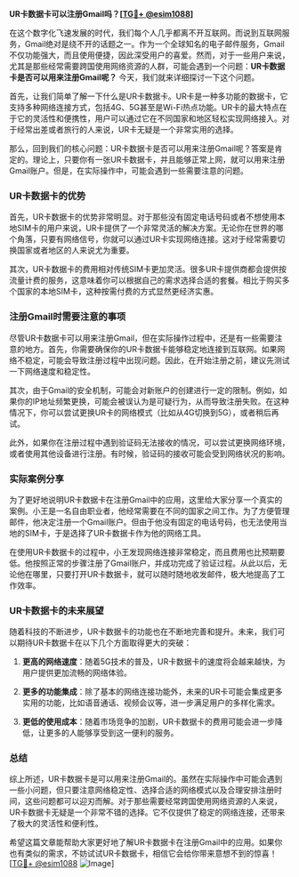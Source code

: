 **UR卡数据卡可以注册Gmail吗？[[TG💪+ @esim1088](https://t.me/s/esim1088)]**

在这个数字化飞速发展的时代，我们每个人几乎都离不开互联网。而说到互联网服务，Gmail绝对是绕不开的话题之一。作为一个全球知名的电子邮件服务，Gmail不仅功能强大，而且使用便捷，因此深受用户的喜爱。然而，对于一些用户来说，尤其是那些经常需要跨国使用网络资源的人群，可能会遇到一个问题：**UR卡数据卡是否可以用来注册Gmail呢？** 今天，我们就来详细探讨一下这个问题。

首先，让我们简单了解一下什么是UR卡数据卡。UR卡是一种多功能的数据卡，它支持多种网络连接方式，包括4G、5G甚至是Wi-Fi热点功能。UR卡的最大特点在于它的灵活性和便携性，用户可以通过它在不同国家和地区轻松实现网络接入。对于经常出差或者旅行的人来说，UR卡无疑是一个非常实用的选择。

那么，回到我们的核心问题：UR卡数据卡是否可以用来注册Gmail呢？答案是肯定的。理论上，只要你有一张UR卡数据卡，并且能够正常上网，就可以用来注册Gmail账户。但是，在实际操作中，可能会遇到一些需要注意的问题。

### UR卡数据卡的优势

首先，UR卡数据卡的优势非常明显。对于那些没有固定电话号码或者不想使用本地SIM卡的用户来说，UR卡提供了一个非常灵活的解决方案。无论你在世界的哪个角落，只要有网络信号，你就可以通过UR卡实现网络连接。这对于经常需要切换国家或者地区的人来说尤为重要。

其次，UR卡数据卡的费用相对传统SIM卡更加灵活。很多UR卡提供商都会提供按流量计费的服务，这意味着你可以根据自己的需求选择合适的套餐。相比于购买多个国家的本地SIM卡，这种按需付费的方式显然更经济实惠。

### 注册Gmail时需要注意的事项

尽管UR卡数据卡可以用来注册Gmail，但在实际操作过程中，还是有一些需要注意的地方。首先，你需要确保你的UR卡数据卡能够稳定地连接到互联网。如果网络不稳定，可能会导致注册过程中出现问题。因此，在开始注册之前，建议先测试一下网络速度和稳定性。

其次，由于Gmail的安全机制，可能会对新账户的创建进行一定的限制。例如，如果你的IP地址频繁更换，可能会被误认为是可疑行为，从而导致注册失败。在这种情况下，你可以尝试更换UR卡的网络模式（比如从4G切换到5G），或者稍后再试。

此外，如果你在注册过程中遇到验证码无法接收的情况，可以尝试更换网络环境，或者使用其他设备进行注册。有时候，验证码的接收可能会受到网络状况的影响。

### 实际案例分享

为了更好地说明UR卡数据卡在注册Gmail中的应用，这里给大家分享一个真实的案例。小王是一名自由职业者，他经常需要在不同的国家之间工作。为了方便管理邮件，他决定注册一个Gmail账户。但由于他没有固定的电话号码，也无法使用当地的SIM卡，于是选择了UR卡数据卡作为他的网络工具。

在使用UR卡数据卡的过程中，小王发现网络连接非常稳定，而且费用也比预期要低。他按照正常的步骤注册了Gmail账户，并成功完成了验证过程。从此以后，无论他在哪里，只要打开UR卡数据卡，就可以随时随地收发邮件，极大地提高了工作效率。

### UR卡数据卡的未来展望

随着科技的不断进步，UR卡数据卡的功能也在不断地完善和提升。未来，我们可以期待UR卡数据卡在以下几个方面取得更大的突破：

1. **更高的网络速度**：随着5G技术的普及，UR卡数据卡的速度将会越来越快，为用户提供更加流畅的网络体验。
   
2. **更多的功能集成**：除了基本的网络连接功能外，未来的UR卡可能会集成更多实用的功能，比如语音通话、视频会议等，进一步满足用户的多样化需求。

3. **更低的使用成本**：随着市场竞争的加剧，UR卡数据卡的费用可能会进一步降低，让更多的人能够享受到这一便利的服务。

### 总结

综上所述，UR卡数据卡是可以用来注册Gmail的。虽然在实际操作中可能会遇到一些小问题，但只要注意网络稳定性、选择合适的网络模式以及合理安排注册时间，这些问题都可以迎刃而解。对于那些需要经常跨国使用网络资源的人来说，UR卡数据卡无疑是一个非常不错的选择。它不仅提供了稳定的网络连接，还带来了极大的灵活性和便利性。

希望这篇文章能帮助大家更好地了解UR卡数据卡在注册Gmail中的应用。如果你也有类似的需求，不妨试试UR卡数据卡，相信它会给你带来意想不到的惊喜！[[TG💪+ @esim1088](https://t.me/s/esim1088) ![Image](https://i.postimg.cc/4NQfJmqS/Snipaste-2025-05-13-00-14-12.png)]